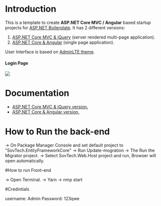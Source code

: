 # Introduction

This is a template to create **ASP.NET Core MVC / Angular** based startup projects for [ASP.NET Boilerplate](https://aspnetboilerplate.com/Pages/Documents). It has 2 different versions:

1. [ASP.NET Core MVC & jQuery](https://aspnetboilerplate.com/Pages/Documents/Zero/Startup-Template-Core) (server rendered multi-page application).
2. [ASP.NET Core & Angular](https://aspnetboilerplate.com/Pages/Documents/Zero/Startup-Template-Angular) (single page application).
 
User Interface is based on [AdminLTE theme](https://github.com/ColorlibHQ/AdminLTE).

#### Login Page

![](_screenshots/module-zero-core-template-ui-login.png)

# Documentation

* [ASP.NET Core MVC & jQuery version.](https://aspnetboilerplate.com/Pages/Documents/Zero/Startup-Template-Core)
* [ASP.NET Core & Angular  version.](https://aspnetboilerplate.com/Pages/Documents/Zero/Startup-Template-Angular)

# How to Run the back-end

-> On Package Manager Console and set default project to "SovTech.EntityFrameworkCore"
-> Run Update-mogration
-> The Run the Migrator project.
-> Select SovTech.Web.Host project and run, Browser will open automatically.

#How to run Front-end

-> Open Terminal.
-> Yarn
-> nmp start

#Credintials

 username: Admin
 Password: 123qwe
 
